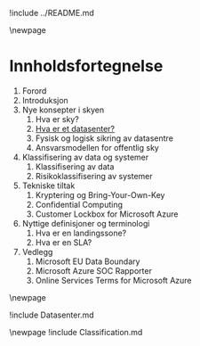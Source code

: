 !include ../README.md

\newpage
# Innholdsfortegnelse

1. Forord
1. Introduksjon
1. Nye konsepter i skyen
    1. Hva er sky?
    1. [Hva er et datasenter?](datasenter.md)
    1. Fysisk og logisk sikring av datasentre
    1. Ansvarsmodellen for offentlig sky
1. Klassifisering av data og systemer
    1. Klassifisering av data
    1. Risikoklassifisering av systemer
1. Tekniske tiltak
    1. Kryptering og Bring-Your-Own-Key
    2. Confidential Computing
    3. Customer Lockbox for Microsoft Azure
3. Nyttige definisjoner og terminologi
    1. Hva er en landingssone?
    1. Hva er en SLA?
4. Vedlegg
    1. Microsoft EU Data Boundary
    1. Microsoft Azure SOC Rapporter
    1. Online Services Terms for Microsoft Azure





\newpage

!include Datasenter.md

\newpage
!include Classification.md
